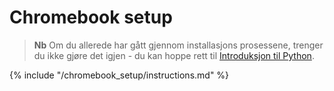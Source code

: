 # Chromebook setup

> **Nb** Om du allerede har gått gjennom installasjons prosessene, trenger du ikke gjøre det igjen - du kan hoppe rett til [Introduksjon til Python](../python_introduction/README.md).

{% include "/chromebook_setup/instructions.md" %}